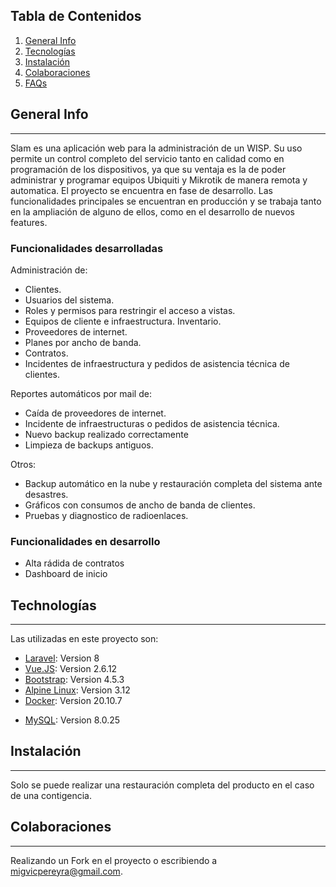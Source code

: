 ## Tabla de Contenidos

1. [General Info](#general-info)
2. [Tecnologías](#technologías)
3. [Instalación](#instalación)
4. [Colaboraciones](#colaboraciones)
5. [FAQs](#faqs)

## General Info

***
Slam es una aplicación web para la administración de un WISP. Su uso permite un control completo del servicio tanto en calidad como en programación de los dispositivos, ya que su ventaja es la de poder administrar y programar equipos Ubiquiti y Mikrotik de manera remota y automatica.
El proyecto se encuentra en fase de desarrollo. Las funcionalidades principales se encuentran en producción y se trabaja tanto en la ampliación de alguno de ellos, como en el desarrollo de nuevos features.

### Funcionalidades desarrolladas

 Administración de:
+ Clientes.
+ Usuarios del sistema.
+ Roles y permisos para restringir el acceso a vistas.
+ Equipos de cliente e infraestructura. Inventario.
+ Proveedores de internet.
+ Planes por ancho de banda.
+ Contratos.
+ Incidentes de infraestructura y pedidos de asistencia técnica de clientes.

Reportes automáticos por mail de:
+ Caída de proveedores de internet.
+ Incidente de infraestructuras o pedidos de asistencia técnica.
+ Nuevo backup realizado correctamente
+ Limpieza de backups antiguos.

Otros:
+ Backup automático en la nube y restauración completa del sistema ante desastres.
+ Gráficos con consumos de ancho de banda de clientes.
+ Pruebas y diagnostico de radioenlaces.

### Funcionalidades en desarrollo

+ Alta rádida de contratos
+ Dashboard de inicio

## Technologías

***
Las utilizadas en este proyecto son:

* [Laravel](https://laravel.com): Version 8
* [Vue.JS](https://vuejs.org): Version 2.6.12
* [Bootstrap](https://getbootstrap.com/): Version 4.5.3
* [Alpine Linux](https://www.alpinelinux.org): Version 3.12
* [Docker](https://www.docker.com): Version 20.10.7
+ [MySQL](https://www.mysql.com): Version 8.0.25

## Instalación

***
Solo se puede realizar una restauración completa del producto en el caso de una contigencia.


## Colaboraciones

***
Realizando un Fork en el proyecto o escribiendo a migvicpereyra@gmail.com.
